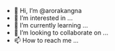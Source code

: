 - 👋 Hi, I’m @arorakangna
- 👀 I’m interested in ...
- 🌱 I’m currently learning ...
- 💞️ I’m looking to collaborate on ...
- 📫 How to reach me ...

<!---
arorakangna/arorakangna is a ✨ special ✨ repository because its `README.md` (this file) appears on your GitHub profile.
You can click the Preview link to take a look at your changes.
--->
